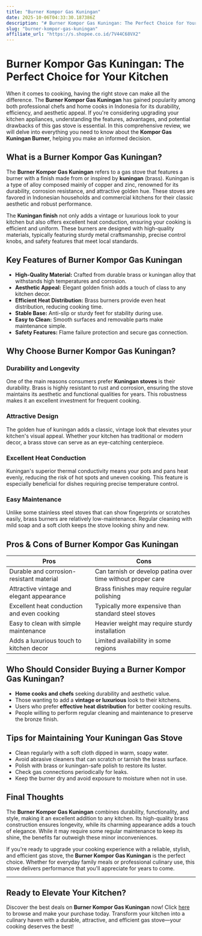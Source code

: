 ```yaml
---
title: "Burner Kompor Gas Kuningan"
date: 2025-10-06T04:33:30.187386Z
description: "# Burner Kompor Gas Kuningan: The Perfect Choice for Your Kitchen..."
slug: "burner-kompor-gas-kuningan"
affiliate_url: "https://s.shopee.co.id/7V44C68VX2"
---
```

# Burner Kompor Gas Kuningan: The Perfect Choice for Your Kitchen

When it comes to cooking, having the right stove can make all the difference. The **Burner Kompor Gas Kuningan** has gained popularity among both professional chefs and home cooks in Indonesia for its durability, efficiency, and aesthetic appeal. If you're considering upgrading your kitchen appliances, understanding the features, advantages, and potential drawbacks of this gas stove is essential. In this comprehensive review, we will delve into everything you need to know about the **Kompor Gas Kuningan Burner**, helping you make an informed decision.

## What is a Burner Kompor Gas Kuningan?

The **Burner Kompor Gas Kuningan** refers to a gas stove that features a burner with a finish made from or inspired by **kuningan** (brass). Kuningan is a type of alloy composed mainly of copper and zinc, renowned for its durability, corrosion resistance, and attractive golden hue. These stoves are favored in Indonesian households and commercial kitchens for their classic aesthetic and robust performance.

The **Kuningan finish** not only adds a vintage or luxurious look to your kitchen but also offers excellent heat conduction, ensuring your cooking is efficient and uniform. These burners are designed with high-quality materials, typically featuring sturdy metal craftsmanship, precise control knobs, and safety features that meet local standards.

## Key Features of Burner Kompor Gas Kuningan

- **High-Quality Material:** Crafted from durable brass or kuningan alloy that withstands high temperatures and corrosion.
- **Aesthetic Appeal:** Elegant golden finish adds a touch of class to any kitchen decor.
- **Efficient Heat Distribution:** Brass burners provide even heat distribution, reducing cooking time.
- **Stable Base:** Anti-slip or sturdy feet for stability during use.
- **Easy to Clean:** Smooth surfaces and removable parts make maintenance simple.
- **Safety Features:** Flame failure protection and secure gas connection.

## Why Choose Burner Kompor Gas Kuningan?

### Durability and Longevity

One of the main reasons consumers prefer **Kuningan stoves** is their durability. Brass is highly resistant to rust and corrosion, ensuring the stove maintains its aesthetic and functional qualities for years. This robustness makes it an excellent investment for frequent cooking.

### Attractive Design

The golden hue of kuningan adds a classic, vintage look that elevates your kitchen's visual appeal. Whether your kitchen has traditional or modern decor, a brass stove can serve as an eye-catching centerpiece.

### Excellent Heat Conduction

Kuningan's superior thermal conductivity means your pots and pans heat evenly, reducing the risk of hot spots and uneven cooking. This feature is especially beneficial for dishes requiring precise temperature control.

### Easy Maintenance

Unlike some stainless steel stoves that can show fingerprints or scratches easily, brass burners are relatively low-maintenance. Regular cleaning with mild soap and a soft cloth keeps the stove looking shiny and new.

## Pros & Cons of Burner Kompor Gas Kuningan

| Pros                                              | Cons                                                          |
|---------------------------------------------------|---------------------------------------------------------------|
| Durable and corrosion-resistant material        | Can tarnish or develop patina over time without proper care  |
| Attractive vintage and elegant appearance        | Brass finishes may require regular polishing                |
| Excellent heat conduction and even cooking      | Typically more expensive than standard steel stoves          |
| Easy to clean with simple maintenance             | Heavier weight may require sturdy installation             |
| Adds a luxurious touch to kitchen decor          | Limited availability in some regions                        |

## Who Should Consider Buying a Burner Kompor Gas Kuningan?

- **Home cooks and chefs** seeking durability and aesthetic value.
- Those wanting to add a **vintage or luxurious** look to their kitchens.
- Users who prefer **effective heat distribution** for better cooking results.
- People willing to perform regular cleaning and maintenance to preserve the bronze finish.

## Tips for Maintaining Your Kuningan Gas Stove

- Clean regularly with a soft cloth dipped in warm, soapy water.
- Avoid abrasive cleaners that can scratch or tarnish the brass surface.
- Polish with brass or kuningan-safe polish to restore its luster.
- Check gas connections periodically for leaks.
- Keep the burner dry and avoid exposure to moisture when not in use.

## Final Thoughts

The **Burner Kompor Gas Kuningan** combines durability, functionality, and style, making it an excellent addition to any kitchen. Its high-quality brass construction ensures longevity, while its charming appearance adds a touch of elegance. While it may require some regular maintenance to keep its shine, the benefits far outweigh these minor inconveniences.

If you're ready to upgrade your cooking experience with a reliable, stylish, and efficient gas stove, the **Burner Kompor Gas Kuningan** is the perfect choice. Whether for everyday family meals or professional culinary use, this stove delivers performance that you'll appreciate for years to come.

---

## Ready to Elevate Your Kitchen? 

Discover the best deals on **Burner Kompor Gas Kuningan** now! Click [here](https://s.shopee.co.id/7V44C68VX2) to browse and make your purchase today. Transform your kitchen into a culinary haven with a durable, attractive, and efficient gas stove—your cooking deserves the best!